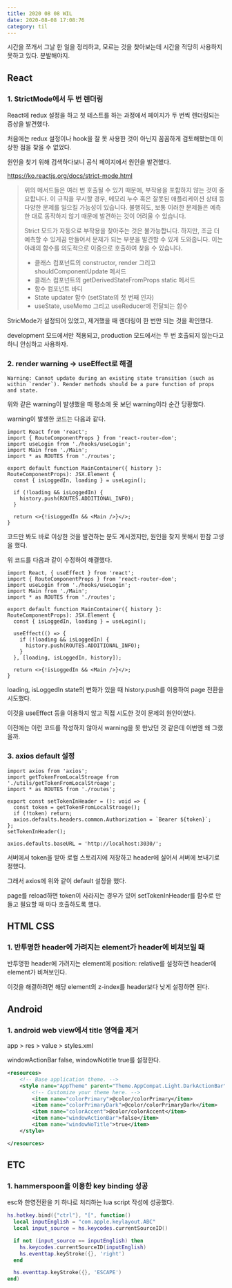 ```yaml
---
title: 2020 08 08 WIL
date: 2020-08-08 17:08:76
category: til
---
```


시간을 쪼개서 그날 한 일을 정리하고, 모르는 것을 찾아보는데 시간을 적당히 사용하지 못하고 있다. 분발해야지.

## React

### 1. StrictMode에서 두 번 렌더링

React에 redux 설정을 하고 첫 테스트를 하는 과정에서 페이지가 두 번씩 렌더링되는 증상을 발견했다.

처음에는 redux 설정이나 hook을 잘 못 사용한 것이 아닌지 꼼꼼하게 검토해봤는데 이상한 점을 찾을 수 없었다.

원인을 찾기 위해 검색하다보니 공식 페이지에서 원인을 발견했다.

https://ko.reactjs.org/docs/strict-mode.html

> 위의 메서드들은 여러 번 호출될 수 있기 때문에, 부작용을 포함하지 않는 것이 중요합니다. 이 규칙을 무시할 경우, 메모리 누수 혹은 잘못된 애플리케이션 상태 등 다양한 문제를 일으킬 가능성이 있습니다. 불행히도, 보통 이러한 문제들은 예측한 대로 동작하지 않기 때문에 발견하는 것이 어려울 수 있습니다.
>
> Strict 모드가 자동으로 부작용을 찾아주는 것은 불가능합니다. 하지만, 조금 더 예측할 수 있게끔 만들어서 문제가 되는 부분을 발견할 수 있게 도와줍니다. 이는 아래의 함수를 의도적으로 이중으로 호출하여 찾을 수 있습니다.
> - 클래스 컴포넌트의 constructor, render 그리고 shouldComponentUpdate 메서드
> - 클래스 컴포넌트의 getDerivedStateFromProps static 메서드
> - 함수 컴포넌트 바디
> - State updater 함수 (setState의 첫 번째 인자)
> - useState, useMemo 그리고 useReducer에 전달되는 함수

StricMode가 설정되어 있었고, 제거했을 때 렌더링이 한 번만 되는 것을 확인했다.

development 모드에서만 적용되고, production 모드에서는 두 번 호출되지 않는다고 하니 안심하고 사용하자.

### 2. render warning -> useEffect로 해결

```text
Warning: Cannot update during an existing state transition (such as within `render`). Render methods should be a pure function of props and state.
```

위와 같은 warning이 발생했을 때 평소에 못 보던 warning이라 순간 당황했다.

warning이 발생한 코드는 다음과 같다.

```tsx
import React from 'react';
import { RouteComponentProps } from 'react-router-dom';
import useLogin from './hooks/useLogin';
import Main from './Main';
import * as ROUTES from './routes';

export default function MainContainer({ history }: RouteComponentProps): JSX.Element {
  const { isLoggedIn, loading } = useLogin();

  if (!loading && isLoggedIn) {
    history.push(ROUTES.ADDITIONAL_INFO);
  }

  return <>{!isLoggedIn && <Main />}</>;
}
```

코드만 봐도 바로 이상한 것을 발견하는 분도 계시겠지만, 원인을 찾지 못해서 한참 고생을 했다.

위 코드를 다음과 같이 수정하여 해결했다.

```tsx
import React, { useEffect } from 'react';
import { RouteComponentProps } from 'react-router-dom';
import useLogin from './hooks/useLogin';
import Main from './Main';
import * as ROUTES from './routes';

export default function MainContainer({ history }: RouteComponentProps): JSX.Element {
  const { isLoggedIn, loading } = useLogin();

  useEffect(() => {
    if (!loading && isLoggedIn) {
      history.push(ROUTES.ADDITIONAL_INFO);
    }
  }, [loading, isLoggedIn, history]);

  return <>{!isLoggedIn && <Main />}</>;
}
```

loading, isLoggedIn state의 변화가 있을 때 history.push를 이용하여 page 전환을 시도했다.

이것을 useEffect 등을 이용하지 않고 직접 시도한 것이 문제의 원인이었다.

이전에는 이런 코드를 작성하지 않아서 warning을 못 만났던 것 같은데 이번엔 왜 그랬을까.

### 3. axios default 설정

```tsx
import axios from 'axios';
import getTokenFromLocalStroage from './utils/getTokenFromLocalStroage';
import * as ROUTES from './routes';

export const setTokenInHeader = (): void => {
  const token = getTokenFromLocalStroage();
  if (!token) return;
  axios.defaults.headers.common.Authorization = `Bearer ${token}`;
};
setTokenInHeader();

axios.defaults.baseURL = 'http://localhost:3030/';
```

서버에서 token을 받아 로컬 스토리지에 저장하고 header에 실어서 서버에 보내기로 정했다.

그래서 axios에 위와 같이 default 설정을 했다.

page를 reload하면 token이 사라지는 경우가 있어 setTokenInHeader를 함수로 만들고 필요할 때 마다 호출하도록 했다.

## HTML CSS

### 1. 반투명한 header에 가려지는 element가 header에 비쳐보일 때

반투명한 header에 가려지는 element에 position: relative를 설정하면 header에 element가 비쳐보인다.

이것을 해결하려면 해당 element의 z-index를 header보다 낮게 설정하면 된다.

## Android

### 1. android web view에서 title 영역을 제거

app > res > value > styles.xml

windowActionBar false, windowNotitle true를 설정한다.

```xml
<resources>
    <!-- Base application theme. -->
    <style name="AppTheme" parent="Theme.AppCompat.Light.DarkActionBar">
        <!-- Customize your theme here. -->
        <item name="colorPrimary">@color/colorPrimary</item>
        <item name="colorPrimaryDark">@color/colorPrimaryDark</item>
        <item name="colorAccent">@color/colorAccent</item>
        <item name="windowActionBar">false</item>
        <item name="windowNoTitle">true</item>
    </style>

</resources>
```

## ETC

### 1. hammerspoon을 이용한 key binding 성공

esc와 한영전환을 키 하나로 처리하는 lua script 작성에 성공했다.

```lua
hs.hotkey.bind({"ctrl"}, "[", function()
  local inputEnglish = "com.apple.keylayout.ABC"
  local input_source = hs.keycodes.currentSourceID()

  if not (input_source == inputEnglish) then
    hs.keycodes.currentSourceID(inputEnglish)
    hs.eventtap.keyStroke({}, 'right')
  end

  hs.eventtap.keyStroke({}, 'ESCAPE')
end)
```

